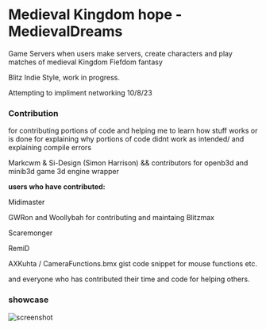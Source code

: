 # Medieval Kingdom hope - MedievalDreams
Game Servers when users make servers, create characters and play matches of medieval Kingdom Fiefdom fantasy

Blitz Indie Style, work in progress.

Attempting to impliment networking 10/8/23




### Contribution
for contributing portions of code and helping me to learn how stuff works or is done
for explaining why portions of code didnt work as intended/ and explaining compile errors   

Markcwm & Si-Design (Simon Harrison) && contributors for openb3d and minib3d game 3d engine wrapper
  
  
**users who have contributed:**  
  
Midimaster  

GWRon and Woollybah for contributing and maintaing Blitzmax
  
Scaremonger
  
RemiD

 AXKuhta / CameraFunctions.bmx gist code snippet for mouse functions etc.  
 
and everyone who has contributed their time and code for helping others.

### showcase
![screenshot](https://github.com/zarosath/MedievalDreams.io/assets/1097150/4cb6d902-8fc1-4c12-b341-e95278920883)

